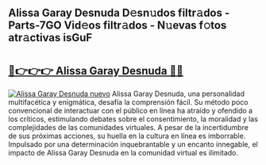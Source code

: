 ## Alissa Garay Desnuda D𝚎sn𝚞dos filtr𝚊dos - Parts-7GO Vid𝚎os filtr𝚊dos - N𝚞evas f𝚘tos atr𝚊ctivas isGuF

# <h2><a href="http://mb3liiu.tromn.icu/?c=Alissa+Garay+Desnuda">🔗👉👉👉 Alissa Garay Desnuda 🔗🔗</a></h2>

[![Alissa Garay Desnuda nuevo](https://i.imgur.com/pEAQMta.gif)](http://mb3liiu.tromn.icu/?c=Alissa+Garay+Desnuda)
Alissa Garay Desnuda, una personalidad multifacética y enigmática, desafía la comprensión fácil. Su método poco convencional de interactuar con el público en línea ha atraído y ofendido a los críticos, estimulando debates sobre el consentimiento, la moralidad y las complejidades de las comunidades virtuales. A pesar de la incertidumbre de sus próximas acciones, su huella en la cultura en línea es imborrable. Impulsado por una determinación inquebrantable y un encanto innegable, el impacto de Alissa Garay Desnuda en la comunidad virtual es ilimitado.
